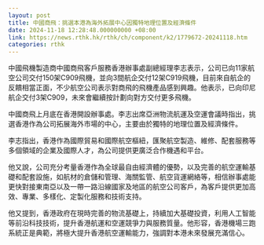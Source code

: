 ```yaml
---
layout: post
title: 中國商飛：挑選本港為海外拓展中心因獨特地理位置及經濟條件
date: 2024-11-18 12:28:48.000000000 +08:00
link: https://news.rthk.hk/rthk/ch/component/k2/1779672-20241118.htm
categories: rthk
---
```


中國飛機製造商中國商飛客戶服務香港辦事處副總經理李志表示，公司已向11家航空公司交付150架C909飛機，並向3間航企交付12架C919飛機，目前來自航企的反饋相當正面，不少航空公司表示對商飛的飛機產品感到興趣。他表示，已向印尼航企交付3架C909，未來會繼續按計劃向對方交付更多飛機。

中國商飛上月底在香港開設辦事處。李志出席亞洲物流航運及空運會議時指出，挑選香港作為公司拓展海外市場的中心，主要由於獨特的地理位置及經濟條件。

李志指出，香港作為國際貿易和國際航空樞紐，匯聚航空製造、維修、配套服務等多個領域的企業及國際人才，為公司提供更廣泛合作機遇和平台。

他又說，公司充分考量香港作為全球最自由經濟體的優勢，以及完善的航空運輸基礎和配套設施，如航材的倉儲和管理、海關監管、航空貨運網絡等，相信辦事處能更快對接東南亞以及一帶一路沿線國家及地區的航空公司客戶，為客戶提供更加高效、專業、多樣化、定製化服務和技術支持。

他又提到，香港政府在現時完善的物流基礎上，持續加大基礎投資，利用人工智能等前沿科技技術，提升香港航運和空運競爭力與服務質量。他形容，香港機場三跑系統正是典範，將極大提升香港航空運輸能力，強調對本港未來發展充滿信心。
